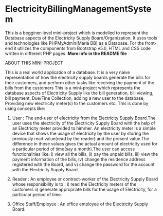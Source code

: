 # ElectricityBillingManagementSystem
This is a begginer-level mini-project which is modelled to represent the Database aspects of the Electricity Supply Board/Organization. It uses tools and technologies like PHPMyAdmin(Maria DB) as a Database. For the front-end it utilizes the components from Bootstrap v5.0, HTML and CSS code written in different PHP pages. **More info in the README file**

ABOUT THIS MINI-PROJECT

This is a real world application of a database. It is a very naive representation of how the electricity supply boards generate the bills for their customers, and perform other tasks like receiving the payment of the bills from the customers
This is a mini-project which represents the database aspects of Electricity Supply like the bill generation, bill viewing, bill payment, Due/Fine Collection, adding a new user to the database, Providing new electricity meter(s) to the customers etc. This is done by using concepts like:

1. User : The end-user of electricity from the Electricity Supply Board.The user uses the electricity of the Electricity Supply Board with the help of an Electricity meter provided to him/her. An electricity meter is a simple device that shows the usage of electricity by the user by storing the previously read value(read by the reader) and the present value.The difference in these values gives the actual amount of electricity used for a particular period of time(say a month).The user can access functionalities like: 
i)   view all the bills, 
ii)  pay the unpaid bills, 
iii) view the payment information of the bills, 
iv)  change the residence address registered with the Board, and 
v)   change the password for the account with the Electricity Supply Board.

2. Reader : An employee or contract-worker of the Electricity Supply Board whose responsibility is to :
i)   read the Electricity meters of the customers
ii)  generate appropriate bills for the usage of Electricity, for a particular period of time.


3. Office Staff/Employee : An office employee of the Electricity Supply Board. 
